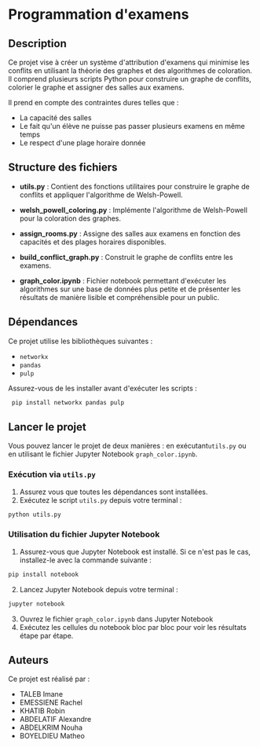 # Programmation d'examens 
## Description

Ce projet vise à créer un système d'attribution d'examens qui minimise les conflits en utilisant la théorie des graphes et des algorithmes de coloration. Il comprend plusieurs scripts Python pour construire un graphe de conflits, colorier le graphe et assigner des salles aux examens.

Il prend en compte des contraintes dures telles que : 

- La capacité des salles
- Le fait qu'un élève ne puisse pas passer plusieurs examens en même temps
- Le respect d'une plage horaire donnée

## Structure des fichiers

- **utils.py** : Contient des fonctions utilitaires pour construire le graphe de conflits et appliquer l'algorithme de Welsh-Powell.
- **welsh_powell_coloring.py** : Implémente l'algorithme de Welsh-Powell pour la coloration des graphes.
- **assign_rooms.py** : Assigne des salles aux examens en fonction des capacités et des plages horaires disponibles.
- **build_conflict_graph.py** : Construit le graphe de conflits entre les examens.

- **graph_color.ipynb** : Fichier notebook permettant d'exécuter les algorithmes sur une base de données plus petite et de présenter les résultats de manière lisible et compréhensible pour un public.
## Dépendances


Ce projet utilise les bibliothèques suivantes :

- `networkx`
- `pandas`
- `pulp`

Assurez-vous de les installer avant d'exécuter les scripts :

```sh
 pip install networkx pandas pulp
```
## Lancer le projet

Vous pouvez lancer le projet de deux manières : en exécutant`utils.py` ou en utilisant le fichier Jupyter Notebook `graph_color.ipynb`.

### Exécution via `utils.py` 
1. Assurez vous que toutes les dépendances sont installées.
2. Exécutez le script `utils.py` depuis votre terminal :
```sh
python utils.py
```
### Utilisation du fichier Jupyter Notebook
1. Assurez-vous que Jupyter Notebook est installé. Si ce n'est pas le cas, installez-le avec la commande suivante :
```sh
pip install notebook
```
2.  Lancez Jupyter Notebook depuis votre terminal :
```sh
jupyter notebook
```
3. Ouvrez le fichier `graph_color.ipynb` dans Jupyter Notebook
4. Exécutez les cellules du notebook bloc par bloc pour voir les résultats étape par étape.

## Auteurs

Ce projet est réalisé par : 

- TALEB Imane
- EMESSIENE Rachel
- KHATIB Robin
- ABDELATIF Alexandre
- ABDELKRIM Nouha
- BOYELDIEU Matheo 

